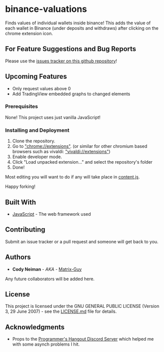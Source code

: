 # binance-valuations

Finds values of individual wallets inside binance!
This adds the value of each wallet in Binance (under deposits and withdraws) after clicking on the chrome extension icon.

## For Feature Suggestions and Bug Reports

Please use the [issues tracker on this github repository](https://github.com/Matrix-Guy/binance-valuations/issues)!

## Upcoming Features
* Only request values above 0
* Add TradingView embedded graphs to changed elements

### Prerequisites

None! This project uses just vanilla JavaScript!

### Installing and Deployment

1. Clone the repository.
2. Go to ["chrome://extensions"](chrome://extensions). (or similar for other chromium based browsers such as vivaldi: ["vivaldi://extensions"](vivaldi://extensions))
3. Enable developer mode.
4. Click "Load unpacked extension..." and select the repository's folder
5. Done!

Most editing you will want to do if any will take place in [content.js](content.js).

Happy forking!

## Built With

* [JavaScript](https://www.javascript.com/) - The web framework used

## Contributing

Submit an issue tracker or a pull request and someone will get back to you.

## Authors

* **Cody Neiman** - *AKA* - [Matrix-Guy](https://github.com/Matrix-Guy)

Any future collaborators will be added here.

## License

This project is licensed under the GNU GENERAL PUBLIC LICENSE (Version 3, 29 June 2007) - see the [LICENSE.md](LICENSE.md) file for details.

## Acknowledgments

* Props to the [Programmer's Hangout Discord Server](https://discord.me/page/coding) which helped me with some asynch problems I hit.
